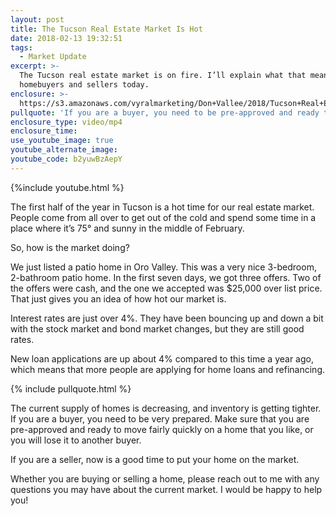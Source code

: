 ```yaml
---
layout: post
title: The Tucson Real Estate Market Is Hot
date: 2018-02-13 19:32:51
tags:
  - Market Update
excerpt: >-
  The Tucson real estate market is on fire. I’ll explain what that means for
  homebuyers and sellers today.
enclosure: >-
  https://s3.amazonaws.com/vyralmarketing/Don+Vallee/2018/Tucson+Real+Estate+Agent-+Current+Market+Update.mp4
pullquote: 'If you are a buyer, you need to be pre-approved and ready to make an offer.'
enclosure_type: video/mp4
enclosure_time:
use_youtube_image: true
youtube_alternate_image:
youtube_code: b2yuwBzAepY
---
```


{%include youtube.html %}

The first half of the year in Tucson is a hot time for our real estate market. People come from all over to get out of the cold and spend some time in a place where it’s 75&deg; and sunny in the middle of February.

So, how is the market doing?

We just listed a patio home in Oro Valley. This was a very nice 3-bedroom, 2-bathroom patio home. In the first seven days, we got three offers. Two of the offers were cash, and the one we accepted was $25,000 over list price. That just gives you an idea of how hot our market is.

Interest rates are just over 4%. They have been bouncing up and down a bit with the stock market and bond market changes, but they are still good rates.

New loan applications are up about 4% compared to this time a year ago, which means that more people are applying for home loans and refinancing.

{% include pullquote.html %}

The current supply of homes is decreasing, and inventory is getting tighter. If you are a buyer, you need to be very prepared. Make sure that you are pre-approved and ready to move fairly quickly on a home that you like, or you will lose it to another buyer.

If you are a seller, now is a good time to put your home on the market.

Whether you are buying or selling a home, please reach out to me with any questions you may have about the current market. I would be happy to help you!